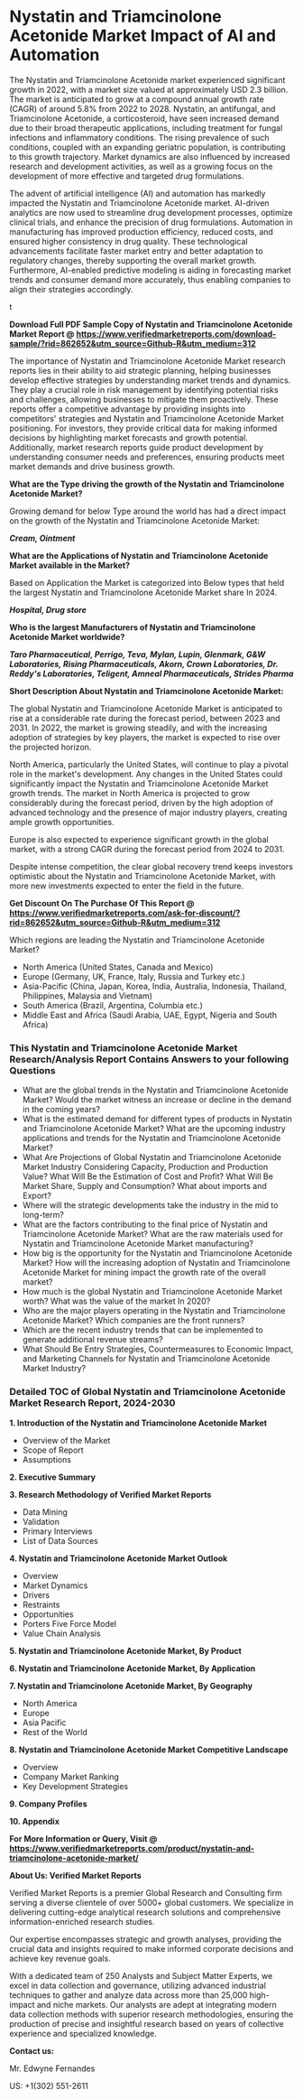 <meta name="title" content="Global Nystatin and Triamcinolone Acetonide Market Impact of AI and Automation"><meta name="description" content="The Nystatin and Triamcinolone Acetonide market experienced significant growth in 2022, with a market size valued at approximately USD 2.3 billion. The market is antic"><meta name="title" content="Nystatin and Triamcinolone Acetonide Market Size, Share, Scope, Trends, Growth, Opportunities, Analysis, Forecast"><h1>Nystatin and Triamcinolone Acetonide Market Impact of AI and Automation</h1><p>The Nystatin and Triamcinolone Acetonide market experienced significant growth in 2022, with a market size valued at approximately USD 2.3 billion. The market is anticipated to grow at a compound annual growth rate (CAGR) of around 5.8% from 2022 to 2028. Nystatin, an antifungal, and Triamcinolone Acetonide, a corticosteroid, have seen increased demand due to their broad therapeutic applications, including treatment for fungal infections and inflammatory conditions. The rising prevalence of such conditions, coupled with an expanding geriatric population, is contributing to this growth trajectory. Market dynamics are also influenced by increased research and development activities, as well as a growing focus on the development of more effective and targeted drug formulations.</p><p>The advent of artificial intelligence (AI) and automation has markedly impacted the Nystatin and Triamcinolone Acetonide market. AI-driven analytics are now used to streamline drug development processes, optimize clinical trials, and enhance the precision of drug formulations. Automation in manufacturing has improved production efficiency, reduced costs, and ensured higher consistency in drug quality. These technological advancements facilitate faster market entry and better adaptation to regulatory changes, thereby supporting the overall market growth. Furthermore, AI-enabled predictive modeling is aiding in forecasting market trends and consumer demand more accurately, thus enabling companies to align their strategies accordingly.</p>t</p><p id="" class=""><strong>Download Full PDF Sample Copy of Nystatin and Triamcinolone Acetonide Market Report @ <a href="https://www.verifiedmarketreports.com/download-sample/?rid=862652&utm_source=Github-R&utm_medium=312" target="_blank">https://www.verifiedmarketreports.com/download-sample/?rid=862652&utm_source=Github-R&utm_medium=312</a></strong></p><p>The importance of&nbsp;Nystatin and Triamcinolone Acetonide Market research reports lies in their ability to aid strategic planning, helping businesses develop effective strategies by understanding market trends and dynamics. They play a crucial role in risk management by identifying potential risks and challenges, allowing businesses to mitigate them proactively. These reports offer a competitive advantage by providing insights into competitors' strategies and Nystatin and Triamcinolone Acetonide Market positioning. For investors, they provide critical data for making informed decisions by highlighting market forecasts and growth potential. Additionally, market research reports guide product development by understanding consumer needs and preferences, ensuring products meet market demands and drive business growth.</p><p><strong>What are the&nbsp;Type driving the growth of the Nystatin and Triamcinolone Acetonide Market?</strong></p><p id="" class="">Growing demand for below Type around the world has had a direct impact on the growth of the Nystatin and Triamcinolone Acetonide Market:</p><em><strong>Cream, Ointment</strong></em></p><strong>What are the&nbsp;Applications&nbsp;of Nystatin and Triamcinolone Acetonide Market available in the Market?</strong></p><p id="" class="">Based on Application the Market is categorized into Below types that held the largest Nystatin and Triamcinolone Acetonide Market share In 2024.</p><em><strong>Hospital, Drug store</strong></em></p><strong>Who is the largest Manufacturers of Nystatin and Triamcinolone Acetonide Market worldwide?</strong></p><p><em><strong>Taro Pharmaceutical, Perrigo, Teva, Mylan, Lupin, Glenmark, G&W Laboratories, Rising Pharmaceuticals, Akorn, Crown Laboratories, Dr. Reddy's Laboratories, Teligent, Amneal Pharmaceuticals, Strides Pharma</strong></em></p><p id="" class=""><strong>Short Description About Nystatin and Triamcinolone Acetonide Market:</strong></p><p>The global Nystatin and Triamcinolone Acetonide Market is anticipated to rise at a considerable rate during the forecast period, between 2023 and 2031. In 2022, the market is growing steadily, and with the increasing adoption of strategies by key players, the market is expected to rise over the projected horizon.</p><p>North America, particularly the United States, will continue to play a pivotal role in the market's development. Any changes in the United States could significantly impact the Nystatin and Triamcinolone Acetonide Market growth trends. The market in North America is projected to grow considerably during the forecast period, driven by the high adoption of advanced technology and the presence of major industry players, creating ample growth opportunities.</p><p>Europe is also expected to experience significant growth in the global market, with a strong CAGR during the forecast period from 2024 to 2031.</p><p>Despite intense competition, the clear global recovery trend keeps investors optimistic about the Nystatin and Triamcinolone Acetonide Market, with more new investments expected to enter the field in the future.</p><p id="" class=""><strong>Get Discount On The Purchase Of This Report @ <a href="https://www.verifiedmarketreports.com/ask-for-discount/?rid=862652&utm_source=Github-R&utm_medium=312" target="_blank">https://www.verifiedmarketreports.com/ask-for-discount/?rid=862652&utm_source=Github-R&utm_medium=312</a></strong></p>Which regions are leading the Nystatin and Triamcinolone Acetonide Market?</p><ul><li>North America (United States, Canada and Mexico)</li><li>Europe (Germany, UK, France, Italy, Russia and Turkey etc.)</li><li>Asia-Pacific (China, Japan, Korea, India, Australia, Indonesia, Thailand, Philippines, Malaysia and Vietnam)</li><li>South America (Brazil, Argentina, Columbia etc.)</li><li>Middle East and Africa (Saudi Arabia, UAE, Egypt, Nigeria and South Africa)</li></ul><h3 id="" class="">This Nystatin and Triamcinolone Acetonide Market Research/Analysis Report Contains Answers to your following Questions</h3><ul><li>What are the global trends in the Nystatin and Triamcinolone Acetonide Market? Would the market witness an increase or decline in the demand in the coming years?</li><li>What is the estimated demand for different types of products in Nystatin and Triamcinolone Acetonide Market? What are the upcoming industry applications and trends for the Nystatin and Triamcinolone Acetonide Market?</li><li>What Are Projections of Global Nystatin and Triamcinolone Acetonide Market Industry Considering Capacity, Production and Production Value? What Will Be the Estimation of Cost and Profit? What Will Be Market Share, Supply and Consumption? What about imports and Export?</li><li>Where will the strategic developments take the industry in the mid to long-term?</li><li>What are the factors contributing to the final price of Nystatin and Triamcinolone Acetonide Market? What are the raw materials used for Nystatin and Triamcinolone Acetonide Market manufacturing?</li><li>How big is the opportunity for the Nystatin and Triamcinolone Acetonide Market? How will the increasing adoption of Nystatin and Triamcinolone Acetonide Market for mining impact the growth rate of the overall market?</li><li>How much is the global Nystatin and Triamcinolone Acetonide Market worth? What was the value of the market In 2020?</li><li>Who are the major players operating in the Nystatin and Triamcinolone Acetonide Market? Which companies are the front runners?</li><li>Which are the recent industry trends that can be implemented to generate additional revenue streams?</li><li>What Should Be Entry Strategies, Countermeasures to Economic Impact, and Marketing Channels for Nystatin and Triamcinolone Acetonide Market Industry?</li></ul><h3 id="" class="">Detailed TOC of Global Nystatin and Triamcinolone Acetonide Market Research Report, 2024-2030</h3><p id="" class=""><strong>1. Introduction of the Nystatin and Triamcinolone Acetonide Market</strong></p><ul><li>Overview of the Market</li><li>Scope of Report</li><li>Assumptions</li></ul><p id="" class=""><strong>2. Executive Summary</strong></p><p id="" class=""><strong>3. Research Methodology of Verified Market Reports</strong></p><ul><li>Data Mining</li><li>Validation</li><li>Primary Interviews</li><li>List of Data Sources</li></ul><p id="" class=""><strong>4. Nystatin and Triamcinolone Acetonide Market Outlook</strong></p><ul><li>Overview</li><li>Market Dynamics</li><li>Drivers</li><li>Restraints</li><li>Opportunities</li><li>Porters Five Force Model</li><li>Value Chain Analysis</li></ul><p id="" class=""><strong>5. Nystatin and Triamcinolone Acetonide Market, By Product</strong></p><p id="" class=""><strong>6. Nystatin and Triamcinolone Acetonide Market, By Application</strong></p><p id="" class=""><strong>7. Nystatin and Triamcinolone Acetonide Market, By Geography</strong></p><ul><li>North America</li><li>Europe</li><li>Asia Pacific</li><li>Rest of the World</li></ul><p id="" class=""><strong>8. Nystatin and Triamcinolone Acetonide Market Competitive Landscape</strong></p><ul><li>Overview</li><li>Company Market Ranking</li><li>Key Development Strategies</li></ul><p id="" class=""><strong>9. Company Profiles</strong></p><p id="" class=""><strong>10. Appendix</strong></p><p id="" class=""><strong>For More Information or Query, Visit @ <a href="https://www.verifiedmarketreports.com/product/nystatin-and-triamcinolone-acetonide-market/" target="_blank">https://www.verifiedmarketreports.com/product/nystatin-and-triamcinolone-acetonide-market/</a></strong></p><p id="" class=""><strong>About Us: Verified Market Reports</strong></p><p id="" class="">Verified Market Reports is a premier Global Research and Consulting firm serving a diverse clientele of over 5000+ global customers. We specialize in delivering cutting-edge analytical research solutions and comprehensive information-enriched research studies.</p><p id="" class="">Our expertise encompasses strategic and growth analyses, providing the crucial data and insights required to make informed corporate decisions and achieve key revenue goals.</p><p id="" class="">With a dedicated team of 250 Analysts and Subject Matter Experts, we excel in data collection and governance, utilizing advanced industrial techniques to gather and analyze data across more than 25,000 high-impact and niche markets. Our analysts are adept at integrating modern data collection methods with superior research methodologies, ensuring the production of precise and insightful research based on years of collective experience and specialized knowledge.</p><p id="" class=""><strong>Contact us:</strong></p><p id="" class="">Mr. Edwyne Fernandes</p><p id="" class="">US: +1(302) 551-2611</p>